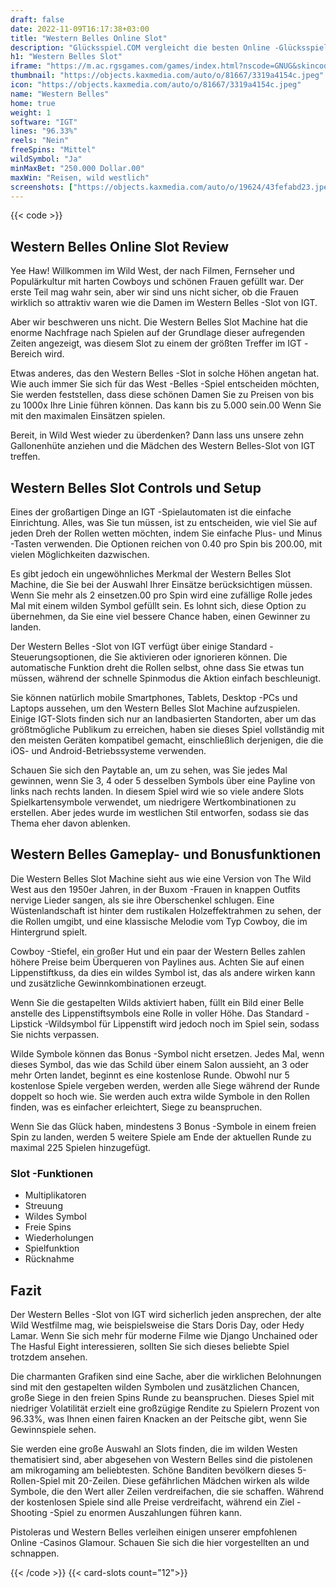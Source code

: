 ```yaml
---
draft: false
date: 2022-11-09T16:17:38+03:00
title: "Western Belles Online Slot"
description: "Glücksspiel.COM vergleicht die besten Online -Glücksspiel -Sites und -spiele der Kanada.  Unabhängige Produktbewertungen und exklusive Anmeldeangebote. Jetzt spielen!"
h1: "Western Belles Slot"
iframe: "https://m.ac.rgsgames.com/games/index.html?nscode=GNUG&skincode=GNT1&currencycode=FPY&softwareid=200-1162-002&language=en&countrycode=CA&denomamount=1.00&minbet=1.00&uniqueid=1492&securetoken=999999"
thumbnail: "https://objects.kaxmedia.com/auto/o/81667/3319a4154c.jpeg"
icon: "https://objects.kaxmedia.com/auto/o/81667/3319a4154c.jpeg"
name: "Western Belles"
home: true
weight: 1
software: "IGT"
lines: "96.33%"
reels: "Nein"
freeSpins: "Mittel"
wildSymbol: "Ja"
minMaxBet: "250.000 Dollar.00"
maxWin: "Reisen, wild westlich"
screenshots: ["https://objects.kaxmedia.com/auto/o/19624/43fefabd23.jpeg"]
---
```


{{< code >}}<h2>Western Belles Online Slot Review</h2><p>Yee Haw! Willkommen im Wild West, der nach Filmen, Fernseher und Populärkultur mit harten Cowboys und schönen Frauen gefüllt war. Der erste Teil mag wahr sein, aber wir sind uns nicht sicher, ob die Frauen wirklich so attraktiv waren wie die Damen im Western Belles -Slot von IGT.</p><p>Aber wir beschweren uns nicht. Die Western Belles Slot Machine hat die enorme Nachfrage nach Spielen auf der Grundlage dieser aufregenden Zeiten angezeigt, was diesem Slot zu einem der größten Treffer im IGT -Bereich wird.</p><p>Etwas anderes, das den Western Belles -Slot in solche Höhen angetan hat. Wie auch immer Sie sich für das West -Belles -Spiel entscheiden möchten, Sie werden feststellen, dass diese schönen Damen Sie zu Preisen von bis zu 1000x Ihre Linie führen können. Das kann bis zu 5.000 sein.00 Wenn Sie mit den maximalen Einsätzen spielen.</p><p>Bereit, in Wild West wieder zu überdenken? Dann lass uns unsere zehn Gallonenhüte anziehen und die Mädchen des Western Belles-Slot von IGT treffen.</p><h2>Western Belles Slot Controls und Setup</h2><p>Eines der großartigen Dinge an IGT -Spielautomaten ist die einfache Einrichtung. Alles, was Sie tun müssen, ist zu entscheiden, wie viel Sie auf jeden Dreh der Rollen wetten möchten, indem Sie einfache Plus- und Minus -Tasten verwenden. Die Optionen reichen von 0.40 pro Spin bis 200.00, mit vielen Möglichkeiten dazwischen.</p><p>Es gibt jedoch ein ungewöhnliches Merkmal der Western Belles Slot Machine, die Sie bei der Auswahl Ihrer Einsätze berücksichtigen müssen. Wenn Sie mehr als 2 einsetzen.00 pro Spin wird eine zufällige Rolle jedes Mal mit einem wilden Symbol gefüllt sein. Es lohnt sich, diese Option zu übernehmen, da Sie eine viel bessere Chance haben, einen Gewinner zu landen.</p><p>Der Western Belles -Slot von IGT verfügt über einige Standard -Steuerungsoptionen, die Sie aktivieren oder ignorieren können. Die automatische Funktion dreht die Rollen selbst, ohne dass Sie etwas tun müssen, während der schnelle Spinmodus die Aktion einfach beschleunigt.</p><p>Sie können natürlich mobile Smartphones, Tablets, Desktop -PCs und Laptops aussehen, um den Western Belles Slot Machine aufzuspielen. Einige IGT-Slots finden sich nur an landbasierten Standorten, aber um das größtmögliche Publikum zu erreichen, haben sie dieses Spiel vollständig mit den meisten Geräten kompatibel gemacht, einschließlich derjenigen, die die iOS- und Android-Betriebssysteme verwenden.</p><p>Schauen Sie sich den Paytable an, um zu sehen, was Sie jedes Mal gewinnen, wenn Sie 3, 4 oder 5 desselben Symbols über eine Payline von links nach rechts landen. In diesem Spiel wird wie so viele andere Slots Spielkartensymbole verwendet, um niedrigere Wertkombinationen zu erstellen. Aber jedes wurde im westlichen Stil entworfen, sodass sie das Thema eher davon ablenken.</p><h2>Western Belles Gameplay- und Bonusfunktionen</h2><p>Die Western Belles Slot Machine sieht aus wie eine Version von The Wild West aus den 1950er Jahren, in der Buxom -Frauen in knappen Outfits nervige Lieder sangen, als sie ihre Oberschenkel schlugen. Eine Wüstenlandschaft ist hinter dem rustikalen Holzeffektrahmen zu sehen, der die Rollen umgibt, und eine klassische Melodie vom Typ Cowboy, die im Hintergrund spielt.</p><p>Cowboy -Stiefel, ein großer Hut und ein paar der Western Belles zahlen höhere Preise beim Überqueren von Paylines aus. Achten Sie auf einen Lippenstiftkuss, da dies ein wildes Symbol ist, das als andere wirken kann und zusätzliche Gewinnkombinationen erzeugt.</p><p>Wenn Sie die gestapelten Wilds aktiviert haben, füllt ein Bild einer Belle anstelle des Lippenstiftsymbols eine Rolle in voller Höhe. Das Standard -Lipstick -Wildsymbol für Lippenstift wird jedoch noch im Spiel sein, sodass Sie nichts verpassen.</p><p>Wilde Symbole können das Bonus -Symbol nicht ersetzen. Jedes Mal, wenn dieses Symbol, das wie das Schild über einem Salon aussieht, an 3 oder mehr Orten landet, beginnt es eine kostenlose Runde. Obwohl nur 5 kostenlose Spiele vergeben werden, werden alle Siege während der Runde doppelt so hoch wie. Sie werden auch extra wilde Symbole in den Rollen finden, was es einfacher erleichtert, Siege zu beanspruchen.</p><p>Wenn Sie das Glück haben, mindestens 3 Bonus -Symbole in einem freien Spin zu landen, werden 5 weitere Spiele am Ende der aktuellen Runde zu maximal 225 Spielen hinzugefügt.</p><h3>
Slot -Funktionen</h3><ul>
<li></span>
Multiplikatoren</li>
<li></span>
Streuung</li>
<li></span>
Wildes Symbol</li>
<li></span>
Freie Spins</li>
<li></span>
Wiederholungen</li>
<li></span>
Spielfunktion</li>
<li></span>
Rücknahme</li></ul><h2>Fazit</h2><p>Der Western Belles -Slot von IGT wird sicherlich jeden ansprechen, der alte Wild Westfilme mag, wie beispielsweise die Stars Doris Day, oder Hedy Lamar. Wenn Sie sich mehr für moderne Filme wie Django Unchained oder The Hasful Eight interessieren, sollten Sie sich dieses beliebte Spiel trotzdem ansehen.</p><p>Die charmanten Grafiken sind eine Sache, aber die wirklichen Belohnungen sind mit den gestapelten wilden Symbolen und zusätzlichen Chancen, große Siege in den freien Spins Runde zu beanspruchen. Dieses Spiel mit niedriger Volatilität erzielt eine großzügige Rendite zu Spielern Prozent von 96.33%, was Ihnen einen fairen Knacken an der Peitsche gibt, wenn Sie Gewinnspiele sehen.</p><p>Sie werden eine große Auswahl an Slots finden, die im wilden Westen thematisiert sind, aber abgesehen von Western Belles sind die pistolenen am mikrogaming am beliebtesten. Schöne Banditen bevölkern dieses 5-Rollen-Spiel mit 20-Zeilen. Diese gefährlichen Mädchen wirken als wilde Symbole, die den Wert aller Zeilen verdreifachen, die sie schaffen. Während der kostenlosen Spiele sind alle Preise verdreifacht, während ein Ziel -Shooting -Spiel zu enormen Auszahlungen führen kann.</p><p>Pistoleras und Western Belles verleihen einigen unserer empfohlenen Online -Casinos Glamour. Schauen Sie sich die hier vorgestellten an und schnappen.</p>{{< /code >}}
{{< card-slots count="12">}}